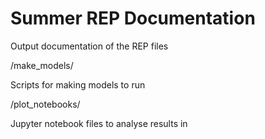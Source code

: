 # Summer REP Documentation

Output documentation of the REP files

/make_models/

Scripts for making models to run

/plot_notebooks/

Jupyter notebook files to analyse results in
